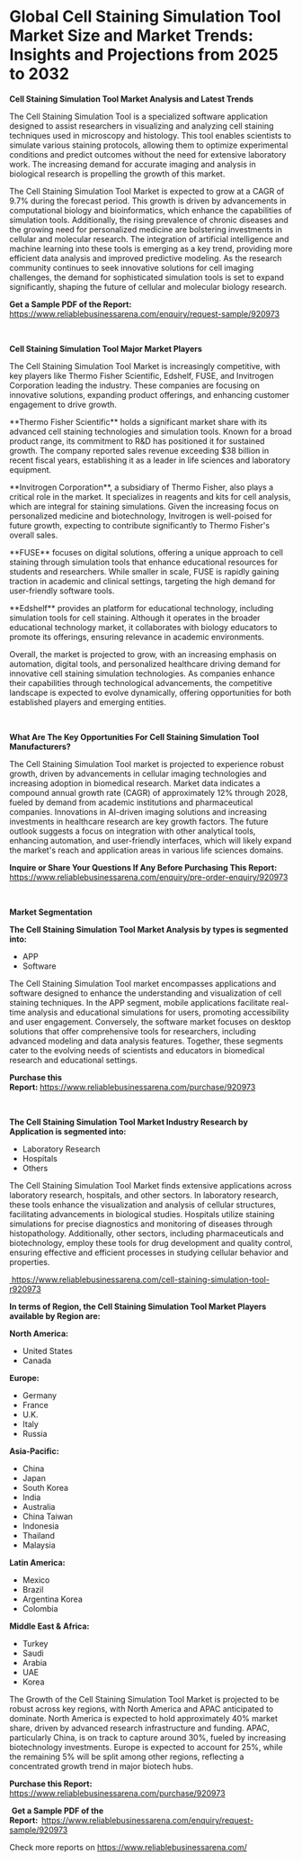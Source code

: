 <p><h1>Global Cell Staining Simulation Tool Market Size and Market Trends: Insights and Projections from 2025 to 2032</h1></p><p><strong>Cell Staining Simulation Tool Market Analysis and Latest Trends</strong></p>
<p><p>The Cell Staining Simulation Tool is a specialized software application designed to assist researchers in visualizing and analyzing cell staining techniques used in microscopy and histology. This tool enables scientists to simulate various staining protocols, allowing them to optimize experimental conditions and predict outcomes without the need for extensive laboratory work. The increasing demand for accurate imaging and analysis in biological research is propelling the growth of this market.</p><p>The Cell Staining Simulation Tool Market is expected to grow at a CAGR of 9.7% during the forecast period. This growth is driven by advancements in computational biology and bioinformatics, which enhance the capabilities of simulation tools. Additionally, the rising prevalence of chronic diseases and the growing need for personalized medicine are bolstering investments in cellular and molecular research. The integration of artificial intelligence and machine learning into these tools is emerging as a key trend, providing more efficient data analysis and improved predictive modeling. As the research community continues to seek innovative solutions for cell imaging challenges, the demand for sophisticated simulation tools is set to expand significantly, shaping the future of cellular and molecular biology research.</p></p>
<p><strong>Get a Sample PDF of the Report:&nbsp;</strong> <a href="https://www.reliablebusinessarena.com/enquiry/request-sample/920973?utm_campaign=2452&utm_medium=2&utm_source=Github&utm_content=ia&utm_term=07032025&utm_id=cell-staining-simulation-tool">https://www.reliablebusinessarena.com/enquiry/request-sample/920973</a></p>
<p>&nbsp;</p>
<p><strong>Cell Staining Simulation Tool Major Market Players</strong></p>
<p><p>The Cell Staining Simulation Tool Market is increasingly competitive, with key players like Thermo Fisher Scientific, Edshelf, FUSE, and Invitrogen Corporation leading the industry. These companies are focusing on innovative solutions, expanding product offerings, and enhancing customer engagement to drive growth.</p><p>**Thermo Fisher Scientific** holds a significant market share with its advanced cell staining technologies and simulation tools. Known for a broad product range, its commitment to R&D has positioned it for sustained growth. The company reported sales revenue exceeding $38 billion in recent fiscal years, establishing it as a leader in life sciences and laboratory equipment.</p><p>**Invitrogen Corporation**, a subsidiary of Thermo Fisher, also plays a critical role in the market. It specializes in reagents and kits for cell analysis, which are integral for staining simulations. Given the increasing focus on personalized medicine and biotechnology, Invitrogen is well-poised for future growth, expecting to contribute significantly to Thermo Fisher's overall sales.</p><p>**FUSE** focuses on digital solutions, offering a unique approach to cell staining through simulation tools that enhance educational resources for students and researchers. While smaller in scale, FUSE is rapidly gaining traction in academic and clinical settings, targeting the high demand for user-friendly software tools.</p><p>**Edshelf** provides an platform for educational technology, including simulation tools for cell staining. Although it operates in the broader educational technology market, it collaborates with biology educators to promote its offerings, ensuring relevance in academic environments.</p><p>Overall, the market is projected to grow, with an increasing emphasis on automation, digital tools, and personalized healthcare driving demand for innovative cell staining simulation technologies. As companies enhance their capabilities through technological advancements, the competitive landscape is expected to evolve dynamically, offering opportunities for both established players and emerging entities.</p></p>
<p>&nbsp;</p>
<p><strong>What Are The Key Opportunities For Cell Staining Simulation Tool Manufacturers?</strong></p>
<p><p>The Cell Staining Simulation Tool market is projected to experience robust growth, driven by advancements in cellular imaging technologies and increasing adoption in biomedical research. Market data indicates a compound annual growth rate (CAGR) of approximately 12% through 2028, fueled by demand from academic institutions and pharmaceutical companies. Innovations in AI-driven imaging solutions and increasing investments in healthcare research are key growth factors. The future outlook suggests a focus on integration with other analytical tools, enhancing automation, and user-friendly interfaces, which will likely expand the market's reach and application areas in various life sciences domains.</p></p>
<p><strong>Inquire or Share Your Questions If Any Before Purchasing This Report:</strong> <a href="https://www.reliablebusinessarena.com/enquiry/pre-order-enquiry/920973?utm_campaign=2452&utm_medium=2&utm_source=Github&utm_content=ia&utm_term=07032025&utm_id=cell-staining-simulation-tool">https://www.reliablebusinessarena.com/enquiry/pre-order-enquiry/920973</a></p>
<p>&nbsp;</p>
<p><strong>Market Segmentation</strong></p>
<p><strong>The Cell Staining Simulation Tool Market Analysis by types is segmented into:</strong></p>
<p><ul><li>APP</li><li>Software</li></ul></p>
<p><p>The Cell Staining Simulation Tool market encompasses applications and software designed to enhance the understanding and visualization of cell staining techniques. In the APP segment, mobile applications facilitate real-time analysis and educational simulations for users, promoting accessibility and user engagement. Conversely, the software market focuses on desktop solutions that offer comprehensive tools for researchers, including advanced modeling and data analysis features. Together, these segments cater to the evolving needs of scientists and educators in biomedical research and educational settings.</p></p>
<p><strong>Purchase this Report:&nbsp;</strong><a href="https://www.reliablebusinessarena.com/purchase/920973?utm_campaign=2452&utm_medium=2&utm_source=Github&utm_content=ia&utm_term=07032025&utm_id=cell-staining-simulation-tool">https://www.reliablebusinessarena.com/purchase/920973</a></p>
<p>&nbsp;</p>
<p><strong>The Cell Staining Simulation Tool Market Industry Research by Application is segmented into:</strong></p>
<p><ul><li>Laboratory Research</li><li>Hospitals</li><li>Others</li></ul></p>
<p><p>The Cell Staining Simulation Tool Market finds extensive applications across laboratory research, hospitals, and other sectors. In laboratory research, these tools enhance the visualization and analysis of cellular structures, facilitating advancements in biological studies. Hospitals utilize staining simulations for precise diagnostics and monitoring of diseases through histopathology. Additionally, other sectors, including pharmaceuticals and biotechnology, employ these tools for drug development and quality control, ensuring effective and efficient processes in studying cellular behavior and properties.</p></p>
<p><a href="https://www.reliablebusinessarena.com/cell-staining-simulation-tool-r920973?utm_campaign=2452&utm_medium=2&utm_source=Github&utm_content=ia&utm_term=07032025&utm_id=cell-staining-simulation-tool">&nbsp;https://www.reliablebusinessarena.com/cell-staining-simulation-tool-r920973</a></p>
<p><strong>In terms of Region, the Cell Staining Simulation Tool Market Players available by Region are:</strong></p>
<p>
    <p> <strong> North America: </strong>
        <ul>
            <li>United States</li>
            <li>Canada</li>
        </ul>
        </p> 
    <p> <strong> Europe: </strong>
        <ul>
            <li>Germany</li>
            <li>France</li>
            <li>U.K.</li>
            <li>Italy</li>
            <li>Russia</li>
        </ul>
        </p> 
    <p> <strong> Asia-Pacific: </strong>
        <ul>
            <li>China</li>
            <li>Japan</li>
            <li>South Korea</li>
            <li>India</li>
            <li>Australia</li>
            <li>China Taiwan</li>
            <li>Indonesia</li>
            <li>Thailand</li>
            <li>Malaysia</li>
        </ul>
        </p> 
    <p> <strong> Latin America: </strong>
        <ul>
            <li>Mexico</li>
            <li>Brazil</li>
            <li>Argentina Korea</li>
            <li>Colombia</li>
        </ul>
        </p> 
    <p> <strong> Middle East & Africa: </strong>
        <ul>
            <li>Turkey</li>
            <li>Saudi</li>
            <li>Arabia</li>
            <li>UAE</li>
            <li>Korea</li>
        </ul>
    </p>
    </p>
<p><p>The Growth of the Cell Staining Simulation Tool Market is projected to be robust across key regions, with North America and APAC anticipated to dominate. North America is expected to hold approximately 40% market share, driven by advanced research infrastructure and funding. APAC, particularly China, is on track to capture around 30%, fueled by increasing biotechnology investments. Europe is expected to account for 25%, while the remaining 5% will be split among other regions, reflecting a concentrated growth trend in major biotech hubs.</p></p>
<p><strong>Purchase this Report: </strong><a href="https://www.reliablebusinessarena.com/purchase/920973?utm_campaign=2452&utm_medium=2&utm_source=Github&utm_content=ia&utm_term=07032025&utm_id=cell-staining-simulation-tool">https://www.reliablebusinessarena.com/purchase/920973</a></p>
<p>&nbsp;<strong>Get a Sample PDF of the Report:&nbsp;&nbsp;</strong><a href="https://www.reliablebusinessarena.com/enquiry/request-sample/920973?utm_campaign=2452&utm_medium=2&utm_source=Github&utm_content=ia&utm_term=07032025&utm_id=cell-staining-simulation-tool">https://www.reliablebusinessarena.com/enquiry/request-sample/920973</a></p>
<p><strong></strong></p>
<p>Check more reports on <a href="https://www.reliablebusinessarena.com/?utm_campaign=2452&utm_medium=2&utm_source=Github&utm_content=ia&utm_term=07032025&utm_id=cell-staining-simulation-tool">https://www.reliablebusinessarena.com/</a></p>